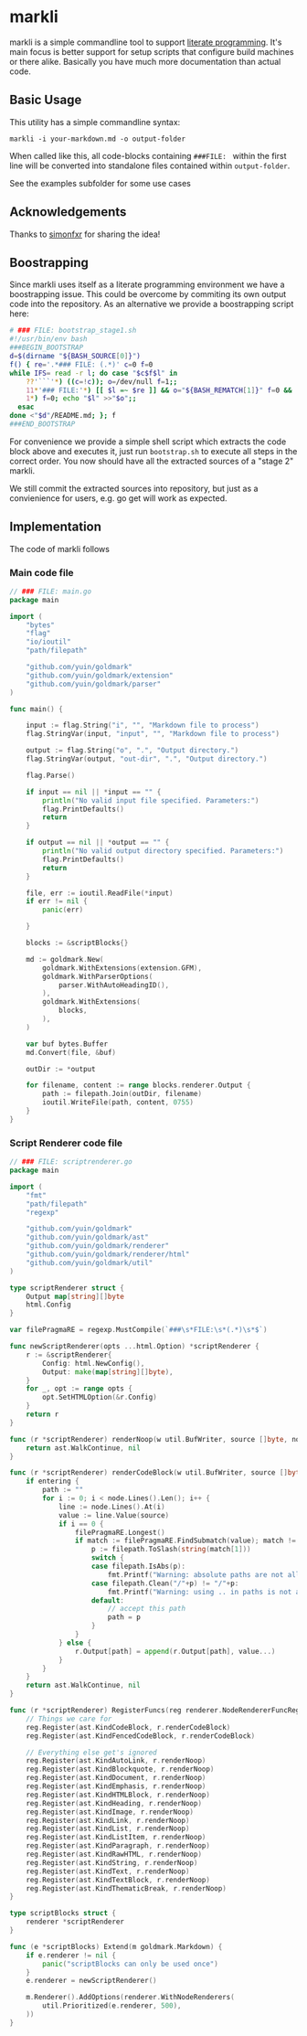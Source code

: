 # markli

markli is a simple commandline tool to support [literate programming](https://en.wikipedia.org/wiki/Literate_programming). It's main focus is better support for setup scripts that configure build machines or there alike. Basically you have much more documentation than actual code.

## Basic Usage

This utility has a simple commandline syntax:

    markli -i your-markdown.md -o output-folder

When called like this, all code-blocks containing `###FILE: ` within the first line will be converted into standalone files contained within `output-folder`.

See the examples subfolder for some use cases

## Acknowledgements

Thanks to [simonfxr](https://github.com/simonfxr) for sharing the idea!

## Boostrapping

Since markli uses itself as a literate programming environment we have a boostrapping issue. This could be overcome by commiting its own output code into the repository. As an alternative we provide a boostrapping script here:

```sh
# ### FILE: bootstrap_stage1.sh
#!/usr/bin/env bash
###BEGIN_BOOTSTRAP
d=$(dirname "${BASH_SOURCE[0]}")
f() { re='.*### FILE: (.*)' c=0 f=0
while IFS= read -r l; do case "$c$f$l" in
    ??'```'*) ((c=!c)); o=/dev/null f=1;;
    11*'### FILE:'*) [[ $l =~ $re ]] && o="${BASH_REMATCH[1]}" f=0 && :>"$o";;
    1*) f=0; echo "$l" >>"$o";;
  esac
done <"$d"/README.md; }; f
###END_BOOTSTRAP
```

For convenience we provide a simple shell script which extracts the code block
above and executes it, just run `bootstrap.sh` to execute all steps in the correct order.
You now should have all the extracted sources of a "stage 2" markli.

We still commit the extracted sources into repository, but just as a
convienience for users, e.g. go get will work as expected.

## Implementation

The code of markli follows

### Main code file

```go
// ### FILE: main.go
package main

import (
	"bytes"
	"flag"
	"io/ioutil"
	"path/filepath"

	"github.com/yuin/goldmark"
	"github.com/yuin/goldmark/extension"
	"github.com/yuin/goldmark/parser"
)

func main() {

	input := flag.String("i", "", "Markdown file to process")
	flag.StringVar(input, "input", "", "Markdown file to process")

	output := flag.String("o", ".", "Output directory.")
	flag.StringVar(output, "out-dir", ".", "Output directory.")

	flag.Parse()

	if input == nil || *input == "" {
		println("No valid input file specified. Parameters:")
		flag.PrintDefaults()
		return
	}

	if output == nil || *output == "" {
		println("No valid output directory specified. Parameters:")
		flag.PrintDefaults()
		return
	}

	file, err := ioutil.ReadFile(*input)
	if err != nil {
		panic(err)

	}

	blocks := &scriptBlocks{}

	md := goldmark.New(
		goldmark.WithExtensions(extension.GFM),
		goldmark.WithParserOptions(
			parser.WithAutoHeadingID(),
		),
		goldmark.WithExtensions(
			blocks,
		),
	)

	var buf bytes.Buffer
	md.Convert(file, &buf)

	outDir := *output

	for filename, content := range blocks.renderer.Output {
		path := filepath.Join(outDir, filename)
		ioutil.WriteFile(path, content, 0755)
	}
}
```

### Script Renderer code file

```go
// ### FILE: scriptrenderer.go
package main

import (
	"fmt"
	"path/filepath"
	"regexp"

	"github.com/yuin/goldmark"
	"github.com/yuin/goldmark/ast"
	"github.com/yuin/goldmark/renderer"
	"github.com/yuin/goldmark/renderer/html"
	"github.com/yuin/goldmark/util"
)

type scriptRenderer struct {
	Output map[string][]byte
	html.Config
}

var filePragmaRE = regexp.MustCompile(`###\s*FILE:\s*(.*)\s*$`)

func newScriptRenderer(opts ...html.Option) *scriptRenderer {
	r := &scriptRenderer{
		Config: html.NewConfig(),
		Output: make(map[string][]byte),
	}
	for _, opt := range opts {
		opt.SetHTMLOption(&r.Config)
	}
	return r
}

func (r *scriptRenderer) renderNoop(w util.BufWriter, source []byte, node ast.Node, entering bool) (ast.WalkStatus, error) {
	return ast.WalkContinue, nil
}

func (r *scriptRenderer) renderCodeBlock(w util.BufWriter, source []byte, node ast.Node, entering bool) (ast.WalkStatus, error) {
	if entering {
		path := ""
		for i := 0; i < node.Lines().Len(); i++ {
			line := node.Lines().At(i)
			value := line.Value(source)
			if i == 0 {
				filePragmaRE.Longest()
				if match := filePragmaRE.FindSubmatch(value); match != nil {
					p := filepath.ToSlash(string(match[1]))
					switch {
					case filepath.IsAbs(p):
						fmt.Printf("Warning: absolute paths are not allowed, ignoring path: %s\n", p)
					case filepath.Clean("/"+p) != "/"+p:
						fmt.Printf("Warning: using .. in paths is not allowed, ignoring path: %s\n", p)
					default:
						// accept this path
						path = p
					}
				}
			} else {
				r.Output[path] = append(r.Output[path], value...)
			}
		}
	}
	return ast.WalkContinue, nil
}

func (r *scriptRenderer) RegisterFuncs(reg renderer.NodeRendererFuncRegisterer) {
	// Things we care for
	reg.Register(ast.KindCodeBlock, r.renderCodeBlock)
	reg.Register(ast.KindFencedCodeBlock, r.renderCodeBlock)

	// Everything else get's ignored
	reg.Register(ast.KindAutoLink, r.renderNoop)
	reg.Register(ast.KindBlockquote, r.renderNoop)
	reg.Register(ast.KindDocument, r.renderNoop)
	reg.Register(ast.KindEmphasis, r.renderNoop)
	reg.Register(ast.KindHTMLBlock, r.renderNoop)
	reg.Register(ast.KindHeading, r.renderNoop)
	reg.Register(ast.KindImage, r.renderNoop)
	reg.Register(ast.KindLink, r.renderNoop)
	reg.Register(ast.KindList, r.renderNoop)
	reg.Register(ast.KindListItem, r.renderNoop)
	reg.Register(ast.KindParagraph, r.renderNoop)
	reg.Register(ast.KindRawHTML, r.renderNoop)
	reg.Register(ast.KindString, r.renderNoop)
	reg.Register(ast.KindText, r.renderNoop)
	reg.Register(ast.KindTextBlock, r.renderNoop)
	reg.Register(ast.KindThematicBreak, r.renderNoop)
}

type scriptBlocks struct {
	renderer *scriptRenderer
}

func (e *scriptBlocks) Extend(m goldmark.Markdown) {
	if e.renderer != nil {
		panic("scriptBlocks can only be used once")
	}
	e.renderer = newScriptRenderer()

	m.Renderer().AddOptions(renderer.WithNodeRenderers(
		util.Prioritized(e.renderer, 500),
	))
}
```
